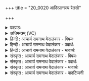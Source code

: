 +++
title = "20_0020 आदित्प्रत्नस्य रेतसो"

+++
<details><summary>पदपाठः</summary>

आ꣢त्। इत्। प्र꣣त्न꣡स्य꣢। रे꣡त꣢꣯सः। ज्यो꣡तिः꣢꣯। प꣣श्यन्ति। वासर꣢म्। प꣣रः꣢। यत्। इ꣣ध्य꣡ते꣢। दि꣣वि꣢। २०।
</details>

<details><summary>अधिमन्त्रम् (VC)</summary>

- अग्निः
- वत्सः काण्वः
- गायत्री
- षड्जः
- आग्नेयं काण्डम्
</details>

<details><summary>हिन्दी : आचार्य रामनाथ वेदालंकार - विषयः</summary>

योगी जन कब परमेश्वर की अलौकिक ज्योति का दर्शन करते हैं, इस विषय को कहते हैं।
</details>

<details><summary>हिन्दी : आचार्य रामनाथ वेदालंकार - पदार्थः</summary>

पदार्थान्वयभाषाः -  (आत् इत्) उसके अनन्तर ही (प्रत्नस्य) सनातन, (रेतसः) वीर्यवान् परमसामर्थ्यशाली परमात्म-सूर्य की (वासरम्) राग, द्वेष, मोह आदि के अन्धकार को दूर करनेवाली, अथवा अणिमा आदि ऐश्वर्यों की निवासक, अथवा दिव्य दिन उत्पन्न कर देनेवाली (ज्योतिः) ज्योति को—योगदर्शनोक्त ज्योतिष्मती वृत्ति को, ज्ञानदीप्ति को या (विवेकख्याति) को, योगीजन (पश्यन्ति) देख पाते हैं, (यत्) जब, वह परमात्म-सूर्य (परः) परे (दिवि) आत्मारूप द्युलोक में (इध्यते) प्रदीप्त हो जाता है ॥१०॥ श्लेष से सूर्य के पक्ष में भी अर्थयोजना करनी चाहिए ॥१०॥
</details>

<details><summary>हिन्दी : आचार्य रामनाथ वेदालंकार - भावार्थः</summary>

भावार्थभाषाः -  जैसे प्रातःकाल उदित सूर्य जब मध्याह्न के आकाश में पहुँच जाता है, तभी लोग उसके अन्धकार-निवारक, देदीप्यमान, दिन को उत्पन्न करनेवाले सम्पूर्ण प्रभामण्डल को देख पाते हैं, वैसे ही जब योगियों से ध्यान किया गया परमात्मा उनके आत्म-लोक में जगमगाने लगता है, तभी वे उसके राग, द्वेष आदि के विनाशक, योगसिद्धियों के निवासक, जीवन्मुक्तिरूप दिन के जनक दिव्य प्रकाश का साक्षात्कार करने में समर्थ होते हैं ॥१०॥ इस दशति में परमात्मा के गुण-कर्म-स्वभाव का वर्णन करते हुए उसे रिझाने का, उसके प्रति नमस्कार करने का, उसे स्तोत्र अर्पण करने का, मनुष्यों को परमेश्वर की स्तुति के साथ-साथ कर्म में भी प्रेरित करने का और परम ज्योति के दर्शन का वर्णन है, अतः इस दशति के अर्थ की पूर्व दशति के अर्थ के साथ संगति है ॥ प्रथम प्रपाठक, प्रथम अर्ध में द्वितीय दशति समाप्त ॥ प्रथम अध्याय में द्वितीय खण्ड समाप्त ॥
</details>

<details><summary>संस्कृत : आचार्य रामनाथ वेदालंकार - विषयः</summary>

योगिनः कदा परमेश्वरस्यालौकिकं ज्योतिः पश्यन्तीत्याह।
</details>

<details><summary>संस्कृत : आचार्य रामनाथ वेदालंकार - पदार्थः</summary>

पदार्थान्वयभाषाः -  (आत् इत्) तदनन्तरमेव (प्रत्नस्य) सनातनस्य। प्रत्न इति पुराणनाम। निघं० ३।२७। (रेतसः२) रेतस्विनः वीर्यवतः परमसामर्थ्यशालिनः अग्नेः परमात्मसूर्यस्य। अत्र मत्वर्थीयस्य लोपः। (वासरम्) रागद्वेषमोहादितमोविवासनशीलं यद्वा अणिमाद्यैश्वर्यनिवासकम्। वासराणि वेसनानि विवासनानि गमनानीति वा इति निरुक्तम् ४।७। वस स्नेहच्छेदापहरणेषु इति धातोः, यद्वा णिजन्ताद् वस निवासे धातोः अर्तिकमिभ्रमिचमिदेविवासिभ्यश्चित्। उ० ३।१३२ इत्यौणादिकः अर प्रत्ययः। यद्वा वासरम् दिव्यदिवसजनकम्। वासरमित्यहर्नाम। निघं० १।९। (ज्योतिः) प्रकाशम् योगदर्शनोक्तां ज्योतिष्मतीं वृत्तिं, ज्ञानदीप्तिं, विवेकख्यातिं३ वा, योगिजनाः (पश्यन्ति) साक्षात्कुर्वन्ति, (यत्) यदा, असौ (परः) परस्तात् (दिवि) आत्मरूपे द्युलोके (इध्यते) प्रदीप्यते ॥१०॥४ श्लेषेण सूर्यपक्षे ऽपि योजनीयम् ॥१०॥
</details>

<details><summary>संस्कृत : आचार्य रामनाथ वेदालंकार - भावार्थः</summary>

भावार्थभाषाः -  यथा प्रातरुदितः सूर्याग्निर्यदा मध्याह्नाकाशमारोहति तदैव जनास्तस्य तमोनिरासकं देदीप्यमानदिवसाधायकं सम्पूर्णप्रभामण्डलं पश्यन्ति, तथैव यदा योगिभिर्ध्यातः परमात्माग्निस्तेषामात्मलोके देदीप्यते तदैव ते तस्य रागद्वेषादिविनाशकं, योगसिद्धिनिवासकं, जीवन्मुक्तिप्राप्तिरूपदिवसजनकं दिव्यं ज्योतिर्द्रष्टुं पारयन्ति ॥१०॥ अत्र परमात्मनो गुणकर्मस्वभाववर्णनपूर्वकं तत्प्रसादनात्, तं प्रति नमस्करणात्, स्तोमार्पणात, परमेश्वरस्तुत्या सह कर्मण्यपि प्रेरणात्, परमज्योतिर्दर्शनवर्णनाच्चैतद्दशत्यर्थस्य पूर्वदशत्यर्थेन सह सङ्गतिरस्तीति बोध्यम् ॥ इति प्रथमे प्रपाठके प्रथमार्धे द्वितीया दशतिः ॥ इति प्रथमेऽध्याये द्वितीयः खण्डः ॥
</details>

<details><summary>संस्कृत : आचार्य रामनाथ वेदालंकार - पादटिप्पनी</summary>

टिप्पणी:   १. ऋ० ८।६।३०, इन्द्रो देवता। ज्योतिष्पश्यन्ति, दिवा इति पाठः। २. रेतसः गन्तुः (री गतिरेषणयोः अस्मात् स्रुरीभ्यां तुड् वा उ० ४।२००३ इत्यसुन् तुडागमश्च।) यद्वा रेतस् इत्युदकनाम (निघं० १।१२) रेतस्विनः उदकवतः, सामर्थ्यान्मत्वर्थो लक्ष्यते। ईदृशस्य इन्द्रस्य सूर्यात्मनः वासरं नियामकं वासरस्य निवासहेतुभूतं वा—इति सा०। ३. द्रष्टव्यम्—योग० १।३६, २।२८, ३।५४। ४. इयमासन्नमरणे जप्येति बहवृचोपनिषदि श्रूयते (ऐ० आ० ३।२।४।८)। इयं वैश्वानरस्याग्नेः स्तुतिः। वैश्वानरश्च त्रैलोक्यशरीरः परमात्मेति उपनिषदि स्थितम्। आत् इति निपातः अनन्तरमित्यस्मिन् अर्थे वर्तते। इद् इति एवार्थे। आदित् अनन्तरमेव आत्मविज्ञानात्। प्रत्नस्य पुराणस्य। रेतसः कारणात्मनः स्वरूपभूतम्। ज्योतिः वैश्वानराख्यं सूर्यम्। पश्यन्ति विद्वांसः। वासरं विवासकं तमसाम्। परः परस्तात्। इध्यते दीप्यते। दिवि दिव इत्यर्थः, यत् दिवः परस्ताद् इध्यते इति सम्बन्धः। “अथ यदतः परो दिवो ज्योतिर्दीप्यते (छा० उ० ३।१३।७)” इत्यादि श्रूयते—इति भ०।
</details>